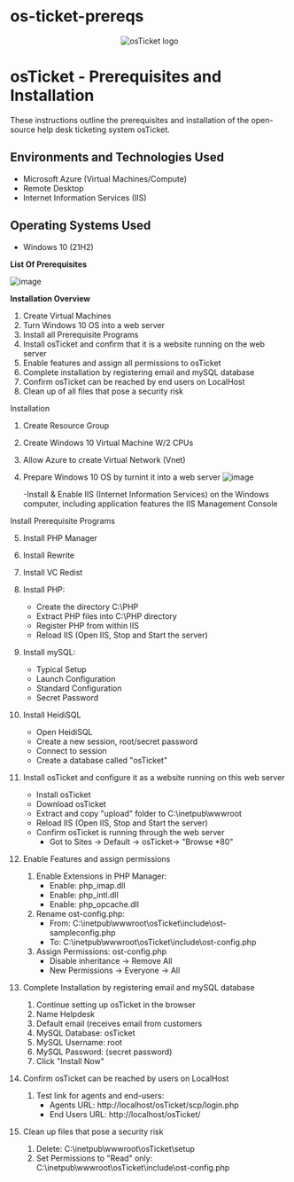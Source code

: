 # os-ticket-prereqs
<p align="center">
<img src="https://i.imgur.com/Clzj7Xs.png" alt="osTicket logo"/>
</p>

<h1>osTicket - Prerequisites and Installation</h1>
These instructions outline the prerequisites and installation of the open-source help desk ticketing system osTicket.<br />


<h2>Environments and Technologies Used</h2>

- Microsoft Azure (Virtual Machines/Compute)
- Remote Desktop
- Internet Information Services (IIS)

<h2>Operating Systems Used </h2>

- Windows 10</b> (21H2)





**List Of Prerequisites** 


![image](https://github.com/user-attachments/assets/7b976a77-2c3c-4ce2-bcf8-41a32fa83966)




**Installation Overview**
 
1. Create Virtual Machines
2. Turn Windows 10 OS into a web server
3. Install all Prerequisite Programs
4. Install osTicket and confirm that it is a website running on the web server
5. Enable features and assign all permissions to osTicket
6. Complete installation by registering email and mySQL database
7. Confirm osTicket can be reached by end users on LocalHost
8. Clean up of all files that pose a security risk




Installation 
1. Create Resource Group 
2. Create Windows 10 Virtual Machine W/2 CPUs
3. Allow Azure to create Virtual Network (Vnet)
4. Prepare Windows 10 OS by turnint it into a web server
   ![image](https://github.com/user-attachments/assets/41b95b5e-337c-4ef0-9eee-d920f934f742)

   -Install & Enable IIS (Internet Information Services) on the Windows computer, including application features the IIS Management Console


Install Prerequisite Programs

5. Install PHP Manager
6. Install Rewrite
7. Install VC Redist
8. Install PHP:
   - Create the directory C:\PHP
   - Extract PHP files into C:\PHP directory
   - Register PHP from within IIS
   - Reload IIS (Open IIS, Stop and Start the server)

9. Install mySQL:
   - Typical Setup
   - Launch Configuration
   - Standard Configuration
   - Secret Password

10. Install HeidiSQL
    - Open HeidiSQL
    - Create a new session, root/secret password
    - Connect to session
    - Create a database called "osTicket"
   
11. Install osTicket and configure it as a website running on this web server
    - Install osTicket
    - Download osTicket
    - Extract and copy "upload" folder to C:\inetpub\wwwroot
    - Reload IIS (Open IIS, Stop and Start the server)
    - Confirm osTicket is running through the web server
      - Got to Sites -> Default -> osTicket-> "Browse *80"

12. Enable Features and assign permissions
    1. Enable Extensions in PHP Manager:
       - Enable: php_imap.dll
       - Enable: php_intl.dll
       - Enable: php_opcache.dll
    2. Rename ost-config.php:
       - From: C:\inetpub\wwwroot\osTicket\include\ost-sampleconfig.php
       - To: C:\inetpub\wwwroot\osTicket\include\ost-config.php
    3. Assign Permissions: ost-config.php
       - Disable inheritance -> Remove All
       - New Permissions -> Everyone -> All
      
13. Complete Installation by registering email and mySQL database
    1. Continue setting up osTicket in the browser
    2. Name Helpdesk
    3. Default email (receives email from customers
    4. MySQL Database: osTicket
    5. MySQL Username: root
    6. MySQL Password: (secret password)
    7. Click "Install Now"
   
14. Confirm osTicket can be reached by users on LocalHost
    1. Test link for agents and end-users:
       - Agents URL: http://localhost/osTicket/scp/login.php
       - End Users URL: http://localhost/osTicket/
      
15. Clean up files that pose a security risk
    1. Delete: C:\inetpub\wwwroot\osTicket\setup
    2. Set Permissions to "Read" only: C:\inetpub\wwwroot\osTicket\include\ost-config.php
  
     




